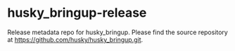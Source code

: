 husky_bringup-release
=====================

Release metadata repo for husky_bringup. Please find the source repository at https://github.com/husky/husky_bringup.git.

